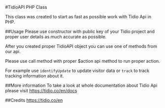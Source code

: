#TidioAPI PHP Class

This class was created to start as fast as possible work with Tidio Api in PHP.

##Usage
Please use constructor with public key of your Tidio project and proper user details as much accurate as possible.

After you created proper TidioAPI object you can use one of methods from our api.

Please use call method with proper $action api method to run proper action.

For example use `identifyUpdate` to update visitor data or `track` to track tracking information about it.

##More information
To take a look at whole documentation about Tidio Api please visit https://tidio.co/en/docs

##Credits
https://tidio.co/en